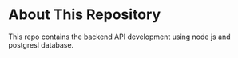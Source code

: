 # About This Repository
This repo contains the backend API development using node js and postgresl database.

